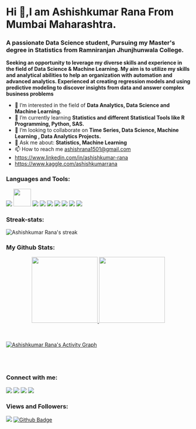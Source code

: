 
<h1 align="left">Hi 👋,I am Ashishkumar Rana From Mumbai Maharashtra.</h1>
<h3 align="left">A passionate Data Science student, Pursuing my Master's degree in Statistics from Ramniranjan Jhunjhunwala College.</h3>

**Seeking an opportunity to leverage my diverse skills and experience in the field of Data Science & Machine Learning. My aim is to   utilize my skills and analytical abilities to help an organization with automation and advanced analytics. Experienced at creating regression models and using predictive modeling to discover insights from data and answer complex business problems**

- 👀 I’m interested in the field of **Data Analytics, Data Science and Machine Learning.**
- 🌱 I’m currently learning **Statistics and different Statistical Tools like R Programming, Python, SAS.**
- 💞️ I’m looking to collaborate on **Time Series, Data Science, Machine Learning , Data Analytics Projects.**
- 💬 Ask me about: **Statistics, Machine Learning**
- 📫 How to reach me ashishrana1501@gmail.com
- https://www.linkedin.com/in/ashishkumar-rana
- https://www.kaggle.com/ashishkumarrana


<h3 align="left">Languages and Tools:</h3>
<a href="https://www.microsoft.com/en-in/microsoft-365/microsoft-365-business-standard-one-month-trial" target="_blank"> <img src="![image](https://user-images.githubusercontent.com/86904142/192127819-cf97d4ea-4a1d-4de9-96b5-90c764736ac9.png))
"></a>
<a href="https://www.rstudio.com/products/rstudio/download" target="_blank"> <img src="https://cdn.icon-icons.com/icons2/277/PNG/128/RStudio_30177.png" width='48' height=48></a>
<a href="https://www.python.org" target="_blank"> <img src="https://img.icons8.com/color/48/000000/python--v1.png"></a>
<a href="https://www.mysql.com" target="_blank"> <img src="https://img.icons8.com/fluency/48/000000/mysql-logo.png"></a>
<a href="https://www.tableau.com/g" target="_blank"> <img src="https://img.icons8.com/color/48/000000/tableau-software.png"></a>
<a href="https://powerbi.microsoft.com/" target="_blank"> <img src="https://img.icons8.com/color/48/000000/power-bi.png"></a>
<a href="https://www.fullstackpython.com/" target="_blank"> <img src="https://img.icons8.com/nolan/64/flask.png"></a>
<a href="https://hadoop.apache.org/" target="_blank"> <img src="https://img.icons8.com/color/48/000000/hadoop-distributed-file-system.png"></a>
<a href="https://docs.microsoft.com/en-us/sql/ssms/download-sql-server-management-studio-ssms?view=sql-server-ver15" target="_blank"><img src="https://img.icons8.com/color/48/000000/microsoft-sql-server.png"/></a>

<h3 align="left">Streak-stats:</h3>
<p align="centre">
<img title="Get streak stats for your profile at git.io/streak-stats" alt="Ashishkumar Rana's streak" src ="https://github-readme-streak-stats.herokuapp.com/?user=ashishrana1501&theme=dark"/>
  </a>
</p>
 
<h3 align="left">My Github Stats:</h3>
<div align="center">
  <a href="https://github.com/ashishrana1501">
  <img height="180em" src="https://github-readme-stats.vercel.app/api?username=ashishrana1501&show_icons=true&theme=dracula&include_all_commits=true&count_private=true"/>
  <img height="180em" src="https://github-readme-stats.vercel.app/api/top-langs/?username=ashishrana1501&layout=compact&langs_count=7&theme=dracula"/>
</div>

<br/>
<br/>

<a href="https://github.com/ashishrana1501/github-readme-activity-graph"><img alt="Ashishkumar Rana's Activity Graph" src="https://activity-graph.herokuapp.com/graph?username=ashishrana1501&bg_color=0D1117&color=5BCDEC&line=5BCDEC&point=FFFFFF&hide_border=true"/></a>

<br/>
<br/>

<h3 align="left">Connect with me:</h3>
<p align="left">
<a href="https://www.linkedin.com/in/ashishkumar-rana"><img src="https://img.icons8.com/fluency/48/000000/linkedin.png"></a>
<a href="https://www.instagram.com/ashishrana_1501"><img src="https://img.icons8.com/color/48/000000/instagram-new--v2.png"></a>
<a href="https://github.com/ashishrana1501"><img src="https://img.icons8.com/color-glass/48/000000/github.png"></a>
<a href="https://www.facebook.com/profile.php?id=100024285673896"><img src="https://img.icons8.com/fluency/48/000000/facebook-new.png"></a>
</p>


<h3 align="left">Views and Followers:</h3>
<a href="https://github.com/ashishrana1501/github-profile-views-counter"><img src="https://komarev.com/ghpvc/?username=ashishrana1501"></a>
<a href="https://github.com/ashishrana1501?tab=followers"><img src="https://img.shields.io/github/followers/ashishrana1501?label=Followers&style=social" alt="Github Badge"></a>

